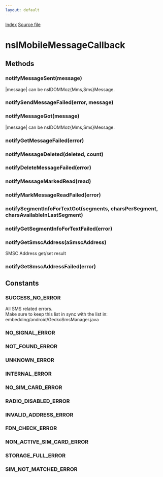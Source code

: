 ```yaml
---
layout: default
---
```

<div id='links'><a href="../index.html">Index</a>
<a href="http://dxr.mozilla.org/mozilla-central/source/dom/mobilemessage/interfaces/nsIMobileMessageCallback.idl">Source file</a>
</div>

# nsIMobileMessageCallback #

## Methods ##

### notifyMessageSent(message) ###
  
|message| can be nsIDOMMoz{Mms,Sms}Message.  
  

### notifySendMessageFailed(error, message) ###

### notifyMessageGot(message) ###
  
|message| can be nsIDOMMoz{Mms,Sms}Message.  
  

### notifyGetMessageFailed(error) ###

### notifyMessageDeleted(deleted, count) ###

### notifyDeleteMessageFailed(error) ###

### notifyMessageMarkedRead(read) ###

### notifyMarkMessageReadFailed(error) ###

### notifySegmentInfoForTextGot(segments, charsPerSegment, charsAvailableInLastSegment) ###

### notifyGetSegmentInfoForTextFailed(error) ###

### notifyGetSmscAddress(aSmscAddress) ###
  
 SMSC Address get/set result  
  

### notifyGetSmscAddressFailed(error) ###

## Constants ##

### SUCCESS_NO_ERROR ###
  
All SMS related errors.  
Make sure to keep this list in sync with the list in:  
embedding/android/GeckoSmsManager.java  
  

### NO_SIGNAL_ERROR ###

### NOT_FOUND_ERROR ###

### UNKNOWN_ERROR ###

### INTERNAL_ERROR ###

### NO_SIM_CARD_ERROR ###

### RADIO_DISABLED_ERROR ###

### INVALID_ADDRESS_ERROR ###

### FDN_CHECK_ERROR ###

### NON_ACTIVE_SIM_CARD_ERROR ###

### STORAGE_FULL_ERROR ###

### SIM_NOT_MATCHED_ERROR ###
